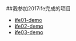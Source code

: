 ##我参加2017ife完成的项目
* [ife01-demo](https://supertraveler-lee.github.io/My-challenge-project/ife2017/ife01[html-css]/ife1.html)
* [ife02-demo](https://supertraveler-lee.github.io/My-challenge-project/ife2017/ife02[html-css]/ife2.html)
* [ife03-demo](https://supertraveler-lee.github.io/My-challenge-project/ife2017/ife03[html-css]/ife3.html)